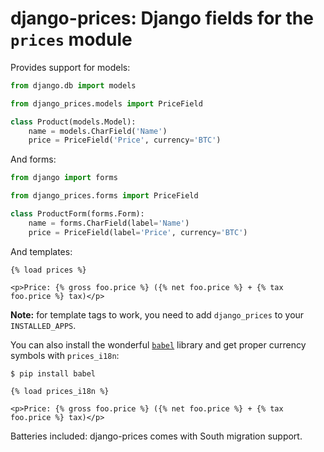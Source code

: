 django-prices: Django fields for the `prices` module
====================================================

Provides support for models:

```python
from django.db import models

from django_prices.models import PriceField

class Product(models.Model):
    name = models.CharField('Name')
    price = PriceField('Price', currency='BTC')
```

And forms:

```python
from django import forms

from django_prices.forms import PriceField

class ProductForm(forms.Form):
    name = forms.CharField(label='Name')
    price = PriceField(label='Price', currency='BTC')
```

And templates:

```
{% load prices %}

<p>Price: {% gross foo.price %} ({% net foo.price %} + {% tax foo.price %} tax)</p>
```

**Note:** for template tags to work, you need to add `django_prices` to your `INSTALLED_APPS`.

You can also install the wonderful [`babel`](http://babel.edgewall.org/) library and get proper currency symbols with `prices_i18n`:

```
$ pip install babel
```

```
{% load prices_i18n %}

<p>Price: {% gross foo.price %} ({% net foo.price %} + {% tax foo.price %} tax)</p>
```

Batteries included: django-prices comes with South migration support.
